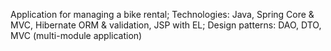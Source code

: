 Application for managing a bike rental;
Technologies: Java, Spring Core & MVC, Hibernate ORM & validation, JSP with EL;
Design patterns: DAO, DTO, MVC (multi-module application)
